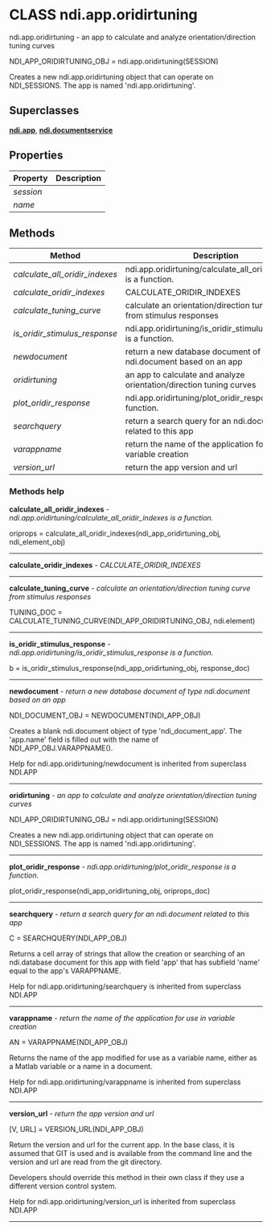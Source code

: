 # CLASS ndi.app.oridirtuning

  ndi.app.oridirtuning - an app to calculate and analyze orientation/direction tuning curves
 
  NDI_APP_ORIDIRTUNING_OBJ = ndi.app.oridirtuning(SESSION)
 
  Creates a new ndi.app.oridirtuning object that can operate on
  NDI_SESSIONS. The app is named 'ndi.app.oridirtuning'.

## Superclasses
**[ndi.app](../app.m.md)**, **[ndi.documentservice](../documentservice.m.md)**

## Properties

| Property | Description |
| --- | --- |
| *session* |  |
| *name* |  |


## Methods 

| Method | Description |
| --- | --- |
| *calculate_all_oridir_indexes* | ndi.app.oridirtuning/calculate_all_oridir_indexes is a function. |
| *calculate_oridir_indexes* | CALCULATE_ORIDIR_INDEXES |
| *calculate_tuning_curve* | calculate an orientation/direction tuning curve from stimulus responses |
| *is_oridir_stimulus_response* | ndi.app.oridirtuning/is_oridir_stimulus_response is a function. |
| *newdocument* | return a new database document of type ndi.document based on an app |
| *oridirtuning* | an app to calculate and analyze orientation/direction tuning curves |
| *plot_oridir_response* | ndi.app.oridirtuning/plot_oridir_response is a function. |
| *searchquery* | return a search query for an ndi.document related to this app |
| *varappname* | return the name of the application for use in variable creation |
| *version_url* | return the app version and url |


### Methods help 

**calculate_all_oridir_indexes** - *ndi.app.oridirtuning/calculate_all_oridir_indexes is a function.*

oriprops = calculate_all_oridir_indexes(ndi_app_oridirtuning_obj, ndi_element_obj)


---

**calculate_oridir_indexes** - *CALCULATE_ORIDIR_INDEXES*




---

**calculate_tuning_curve** - *calculate an orientation/direction tuning curve from stimulus responses*

TUNING_DOC = CALCULATE_TUNING_CURVE(NDI_APP_ORIDIRTUNING_OBJ, ndi.element)


---

**is_oridir_stimulus_response** - *ndi.app.oridirtuning/is_oridir_stimulus_response is a function.*

b = is_oridir_stimulus_response(ndi_app_oridirtuning_obj, response_doc)


---

**newdocument** - *return a new database document of type ndi.document based on an app*

NDI_DOCUMENT_OBJ = NEWDOCUMENT(NDI_APP_OBJ)
 
  Creates a blank ndi.document object of type 'ndi_document_app'. The 'app.name' field
  is filled out with the name of NDI_APP_OBJ.VARAPPNAME().

Help for ndi.app.oridirtuning/newdocument is inherited from superclass NDI.APP


---

**oridirtuning** - *an app to calculate and analyze orientation/direction tuning curves*

NDI_APP_ORIDIRTUNING_OBJ = ndi.app.oridirtuning(SESSION)
 
  Creates a new ndi.app.oridirtuning object that can operate on
  NDI_SESSIONS. The app is named 'ndi.app.oridirtuning'.


---

**plot_oridir_response** - *ndi.app.oridirtuning/plot_oridir_response is a function.*

plot_oridir_response(ndi_app_oridirtuning_obj, oriprops_doc)


---

**searchquery** - *return a search query for an ndi.document related to this app*

C = SEARCHQUERY(NDI_APP_OBJ)
 
  Returns a cell array of strings that allow the creation or searching of an
  ndi.database document for this app with field 'app' that has subfield 'name' equal
  to the app's VARAPPNAME.

Help for ndi.app.oridirtuning/searchquery is inherited from superclass NDI.APP


---

**varappname** - *return the name of the application for use in variable creation*

AN = VARAPPNAME(NDI_APP_OBJ)
 
  Returns the name of the app modified for use as a variable name, either as
  a Matlab variable or a name in a document.

Help for ndi.app.oridirtuning/varappname is inherited from superclass NDI.APP


---

**version_url** - *return the app version and url*

[V, URL] = VERSION_URL(NDI_APP_OBJ)
 
  Return the version and url for the current app. In the base class,
  it is assumed that GIT is used and is available from the command line
  and the version and url are read from the git directory.
 
  Developers should override this method in their own class if they use a 
  different version control system.

Help for ndi.app.oridirtuning/version_url is inherited from superclass NDI.APP


---


